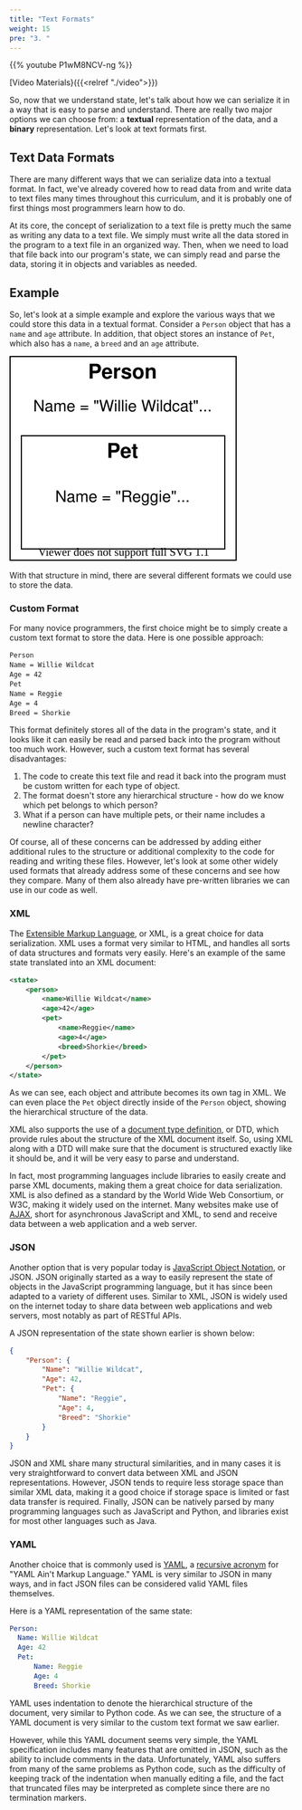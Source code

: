 ```yaml
---
title: "Text Formats"
weight: 15
pre: "3. "
---
```

{{% youtube P1wM8NCV-ng %}}

[Video Materials}({{<relref "./video">}})

So, now that we understand state, let's talk about how we can serialize it in a way that is easy to parse and understand. There are really two major options we can choose from: a **textual** representation of the data, and a **binary** representation. Let's look at text formats first.

## Text Data Formats

There are many different ways that we can serialize data into a textual format. In fact, we've already covered how to read data from and write data to text files many times throughout this curriculum, and it is probably one of first things most programmers learn how to do.

At its core, the concept of serialization to a text file is pretty much the same as writing any data to a text file. We simply must write all the data stored in the program to a text file in an organized way. Then, when we need to load that file back into our program's state, we can simply read and parse the data, storing it in objects and variables as needed.

## Example

So, let's look at a simple example and explore the various ways that we could store this data in a textual format. Consider a `Person` object that has a `name` and `age` attribute. In addition, that object stores an instance of `Pet`, which also has a `name`, a `breed` and an `age` attribute. 

![State Diagram](/images/19/state.svg)

With that structure in mind, there are several different formats we could use to store the data. 

### Custom Format

For many novice programmers, the first choice might be to simply create a custom text format to store the data. Here is one possible approach:

```tex
Person
Name = Willie Wildcat
Age = 42
Pet
Name = Reggie
Age = 4
Breed = Shorkie
```

This format definitely stores all of the data in the program's state, and it looks like it can easily be read and parsed back into the program without too much work. However, such a custom text format has several disadvantages:

1) The code to create this text file and read it back into the program must be custom written for each type of object.
2) The format doesn't store any hierarchical structure - how do we know which pet belongs to which person?
3) What if a person can have multiple pets, or their name includes a newline character? 

Of course, all of these concerns can be addressed by adding either additional rules to the structure or additional complexity to the code for reading and writing these files. However, let's look at some other widely used formats that already address some of these concerns and see how they compare. Many of them also already have pre-written libraries we can use in our code as well.

### XML

The [Extensible Markup Language](https://en.wikipedia.org/wiki/XML), or XML, is a great choice for data serialization. XML uses a format very similar to HTML, and handles all sorts of data structures and formats very easily. Here's an example of the same state translated into an XML document:

```xml
<state>
    <person>
        <name>Willie Wildcat</name>
        <age>42</age>
        <pet>
            <name>Reggie</name>
            <age>4</age>
            <breed>Shorkie</breed>
        </pet>
    </person>
</state>
```

As we can see, each object and attribute becomes its own tag in XML. We can even place the `Pet` object directly inside of the `Person` object, showing the hierarchical structure of the data. 

XML also supports the use of a [document type definition](https://en.wikipedia.org/wiki/Document_type_definition), or DTD, which provide rules about the structure of the XML document itself. So, using XML along with a DTD will make sure that the document is structured exactly like it should be, and it will be very easy to parse and understand. 

In fact, most programming languages include libraries to easily create and parse XML documents, making them a great choice for data serialization. XML is also defined as a standard by the World Wide Web Consortium, or W3C, making it widely used on the internet. Many websites make use of [AJAX](https://en.wikipedia.org/wiki/Ajax_(programming)), short for asynchronous JavaScript and XML, to send and receive data between a web application and a web server. 

### JSON

Another option that is very popular today is [JavaScript Object Notation](https://en.wikipedia.org/wiki/JSON), or JSON. JSON originally started as a way to easily represent the state of objects in the JavaScript programming language, but it has since been adapted to a variety of different uses. Similar to XML, JSON is widely used on the internet today to share data between web applications and web servers, most notably as part of RESTful APIs. 

A JSON representation of the state shown earlier is shown below:

```json
{
    "Person": {
        "Name": "Willie Wildcat",
        "Age": 42,
        "Pet": {
            "Name": "Reggie",
            "Age": 4,
            "Breed": "Shorkie"
        }
    }
}
```

JSON and XML share many structural similarities, and in many cases it is very straightforward to convert data between XML and JSON representations. However, JSON tends to require less storage space than similar XML data, making it a good choice if storage space is limited or fast data transfer is required. Finally, JSON can be natively parsed by many programming languages such as JavaScript and Python, and libraries exist for most other languages such as Java.

### YAML

Another choice that is commonly used is [YAML](https://en.wikipedia.org/wiki/YAML), a [recursive acronym](https://en.wikipedia.org/wiki/Recursive_acronym) for "YAML Ain't Markup Language." YAML is very similar to JSON in many ways, and in fact JSON files can be considered valid YAML files themselves.

Here is a YAML representation of the same state:

```yaml
Person:
  Name: Willie Wildcat
  Age: 42
  Pet:
      Name: Reggie
      Age: 4
      Breed: Shorkie
```

YAML uses indentation to denote the hierarchical structure of the document, very similar to Python code. As we can see, the structure of a YAML document is very similar to the custom text format we saw earlier. 

However, while this YAML document seems very simple, the YAML specification includes many features that are omitted in JSON, such as the ability to include comments in the data. Unfortunately, YAML also suffers from many of the same problems as Python code, such as the difficulty of keeping track of the indentation when manually editing a file, and the fact that truncated files may be interpreted as complete since there are no termination markers. 


